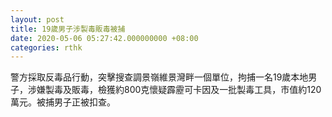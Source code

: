 ```yaml
---
layout: post
title: 19歲男子涉製毒販毒被捕
date: 2020-05-06 05:27:42.000000000 +08:00
categories: rthk
---
```


警方採取反毒品行動，突擊搜查調景嶺維景灣畔一個單位，拘捕一名19歲本地男子，涉嫌製毒及販毒，檢獲約800克懷疑霹靂可卡因及一批製毒工具，市值約120萬元。被捕男子正被扣查。
